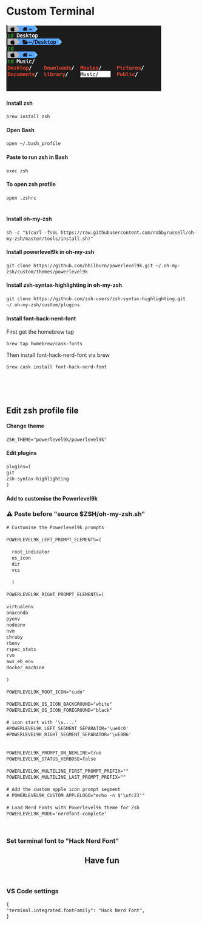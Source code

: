 # Custom Terminal

<img src="terminal.png"/>

#### Install zsh
```
brew install zsh
```
#### Open Bash
```
open ~/.bash_profile
```
#### Paste to run zsh in Bash
```
exec zsh
```
#### To open zsh profile
```
open .zshrc
```

#

#### Install oh-my-zsh
```
sh -c "$(curl -fsSL https://raw.githubusercontent.com/robbyrussell/oh-my-zsh/master/tools/install.sh)"
```

#### Install powerlevel9k in oh-my-zsh
```
git clone https://github.com/bhilburn/powerlevel9k.git ~/.oh-my-zsh/custom/themes/powerlevel9k
```
#### Install zsh-syntax-highlighting in oh-my-zsh
```
git clone https://github.com/zsh-users/zsh-syntax-highlighting.git ~/.oh-my-zsh/custom/plugins
```

#### Install font-hack-nerd-font
First get the homebrew tap
```
brew tap homebrew/cask-fonts
```
Then install font-hack-nerd-font via brew
```
brew cask install font-hack-nerd-font
```
</br>
</br>
</br>

## Edit zsh profile file

#### Change theme
```
ZSH_THEME="powerlevel9k/powerlevel9k"
```
#### Edit plugins
```
plugins=(
git
zsh-syntax-highlighting
)
```
#### Add to customise the Powerlevel9k
### ⚠ Paste before "source $ZSH/oh-my-zsh.sh"
```
# Customise the Powerlevel9k prompts

POWERLEVEL9K_LEFT_PROMPT_ELEMENTS=(

  root_indicator 
  os_icon 
  dir 
  vcs 
  
  )

POWERLEVEL9K_RIGHT_PROMPT_ELEMENTS=(

virtualenv
anaconda
pyenv
nodeenv
nvm
chruby
rbenv
rspec_stats
rvm
aws_eb_env
docker_machine

)

POWERLEVEL9K_ROOT_ICON="sudo"

POWERLEVEL9K_OS_ICON_BACKGROUND="white"
POWERLEVEL9K_OS_ICON_FOREGROUND="black"

# icon start with '\u....'
#POWERLEVEL9K_LEFT_SEGMENT_SEPARATOR='\ue0c0'
#POWERLEVEL9K_RIGHT_SEGMENT_SEPARATOR='\uE0B6'


POWERLEVEL9K_PROMPT_ON_NEWLINE=true
POWERLEVEL9K_STATUS_VERBOSE=false

POWERLEVEL9K_MULTILINE_FIRST_PROMPT_PREFIX=""
POWERLEVEL9K_MULTILINE_LAST_PROMPT_PREFIX=""

# Add the custom apple icon prompt segment
# POWERLEVEL9K_CUSTOM_APPLELOGO="echo -n $'\ufc23'"

# Load Nerd Fonts with Powerlevel9k theme for Zsh
POWERLEVEL9K_MODE='nerdfont-complete'

```
</br>


### Set terminal font to "Hack Nerd Font"

## <center>Have fun</center>

</br>


###  VS Code settings
```
{
"terminal.integrated.fontFamily": "Hack Nerd Font",
}
```
